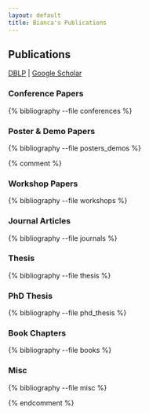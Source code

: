 ```yaml
---
layout: default
title: Bianca's Publications
---
```


## Publications

[DBLP](http://www.informatik.uni-trier.de/~ley/pers/hy/p/Pereira:Bianca_O=.html) | [Google Scholar](http://scholar.google.com.br/citations?user=bEpicW4AAAAJ)

### Conference Papers

{% bibliography --file conferences %}

### Poster & Demo Papers

{% bibliography --file posters_demos %}

{% comment %}

### Workshop Papers

{% bibliography --file workshops %}

### Journal Articles

{% bibliography --file journals %}

### Thesis

{% bibliography --file thesis %}

### PhD Thesis

{% bibliography --file phd_thesis %}

### Book Chapters

{% bibliography --file books %}

### Misc

{% bibliography --file misc %}

{% endcomment %}
